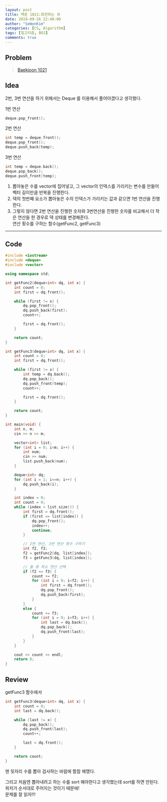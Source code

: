 ```yaml
---
layout: post
title: 백준 1021:회전하는 큐
date: 2019-09-26 22:40:00
author: "SeWonKim"
categories: [CS, Algorithm]
tags: [알고리즘, BOJ]
comments: true
---
```


## Problem

> [Baekjoon 1021](https://www.acmicpc.net/problem/1021)

## Idea

2번, 3번 연산을 하기 위해서는 Deque 를 이용해서 풀어야겠다고 생각했다.

1번 연산

```cpp
deque.pop_front();
```

2번 연산

```cpp
int temp = deque.front();
deque.pop_front();
deque.push_back(temp);
```

3번 연산

```cpp
int temp = deque.back();
deque.pop_back();
deque.push_front(temp);
```

1. 뽑아놓은 수를 vector에 집어넣고, 그 vector의 인덱스를 가리키는 변수를 만들어 벡터 길이만큼 반복을 진행한다.
2. 덱의 첫번째 요소가 뽑아놓은 수의 인덱스가 가리키는 값과 같으면 1번 연산을 진행한다.
3. 그렇지 않다면 2번 연산을 진행한 숫자와 3번연산을 진행한 숫자를 비교해서 더 작은 연산을 한 경우로 덱 상태를 변경해준다.  
   연산 횟수를 구하는 함수(getFunc2, getFunc3)

---

## Code

```cpp
#include <iostream>
#include <deque>
#include <vector>

using namespace std;

int getFunc2(deque<int> dq, int x) {
	int count = 0;
	int first = dq.front();

	while (first != x) {
		dq.pop_front();
		dq.push_back(first);
		count++;

		first = dq.front();
	}

	return count;
}

int getFunc3(deque<int> dq, int x) {
	int count = 0;
	int first = dq.front();

	while (first != x) {
		int temp = dq.back();
		dq.pop_back();
		dq.push_front(temp);
		count++;

		first = dq.front();
	}

	return count;
}

int main(void) {
	int n, m;
	cin >> n >> m;

	vector<int> list;
	for (int i = 0; i<m; i++) {
		int num;
		cin >> num;
		list.push_back(num);
	}

	deque<int> dq;
	for (int i = 1; i<=n; i++) {
		dq.push_back(i);
	}

	int index = 0;
	int count = 0;
	while (index < list.size()) {
		int first = dq.front();
		if (first == list[index]) {
			dq.pop_front();
			index++;
			continue;
		}

		// 2번 연산, 3번 연산 횟수 구하기
		int f2, f3;
		f2 = getFunc2(dq, list[index]);
		f3 = getFunc3(dq, list[index]);

		// 둘 중 최소 연산 선택
		if (f2 <= f3) {
			count += f2;
			for (int i = 0; i<f2; i++) {
				int first = dq.front();
				dq.pop_front();
				dq.push_back(first);
			}
		}
		else {
			count += f3;
			for (int i = 0; i<f3; i++) {
				int last = dq.back();
				dq.pop_back();
				dq.push_front(last);
			}
		}
	}

	cout << count << endl;
	return 0;
}

```

## Review

getFunc3 함수에서

```cpp
int getFunc3(deque<int> dq, int x) {
	int count = 0;
	int last = dq.back();

	while (last != x) {
		dq.pop_back();
		dq.push_front(last);
		count++;

		last = dq.front();
	}

	return count;
}
```

맨 뒷자리 수를 뽑아 검사하는 바람에 함참 헤맸다.

그리고 처음엔 뽑아내려고 하는 수를 sort 해야한다고 생각했는데 sort를 하면 안된다. 위치가 순서대로 주어지는 것이기 때문에!  
문제를 잘 읽자!!!
